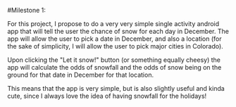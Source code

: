 #Milestone 1: 

For this project, I propose to do a very very simple single activity android app that will tell the user the chance of snow for each day in December. The app will allow the user to pick a date in December, and also a location (for the sake of simplicity, I will allow the user to pick major cities in Colorado). 

Upon clicking the "Let it snow!" button (or something equally cheesy) the app will calculate the odds of snowfall and the odds of snow being on the ground for that date in December for that location. 

This means that the app is very simple, but is also slightly useful and kinda cute, since I always love the idea of having snowfall for the holidays!
